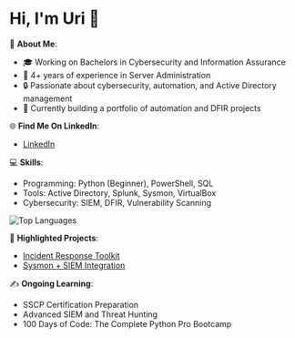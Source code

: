 # Hi, I'm Uri 👋

🌟 **About Me**:  
- 🎓 Working on Bachelors in Cybersecurity and Information Assurance  
- 💼 4+ years of experience in Server Administration  
- 🔒 Passionate about cybersecurity, automation, and Active Directory management  
- 🚀 Currently building a portfolio of automation and DFIR projects  

🌐 **Find Me On LinkedIn**:  
- [LinkedIn](https://www.linkedin.com/in/uri-rodriguez16/)

💻 **Skills**:  
- Programming: Python (Beginner), PowerShell, SQL
- Tools: Active Directory, Splunk, Sysmon, VirtualBox  
- Cybersecurity: SIEM, DFIR, Vulnerability Scanning

![Top Languages](https://github-readme-stats.vercel.app/api/top-langs/?username=urodz84&layout=compact)

📂 **Highlighted Projects**:  
- [Incident Response Toolkit](https://github.com/yourusername/incident-response-toolkit)  
- [Sysmon + SIEM Integration](https://github.com/yourusername/sysmon-siem-integration)  

✍️ **Ongoing Learning**:  
- SSCP Certification Preparation  
- Advanced SIEM and Threat Hunting
- 100 Days of Code: The Complete Python Pro Bootcamp